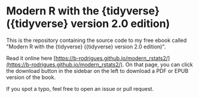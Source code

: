 # Modern R with the {tidyverse} ({tidyverse} version 2.0 edition)

This is the repository containing the source code to my free
ebook called "Modern R with the {tidyverse} ({tidyverse} version 2.0 edition)".

Read it online here
[https://b-rodrigues.github.io/modern_rstats2/](https://b-rodrigues.github.io/modern_rstats2/).
On that page, you can click the download button in the sidebar on the left to
download a PDF or EPUB version of the book.

If you spot a typo, feel free to open an issue or pull request.

